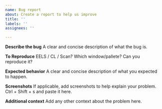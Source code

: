 ```yaml
---
name: Bug report
about: Create a report to help us improve
title: ''
labels: ''
assignees: ''

---
```


**Describe the bug**
A clear and concise description of what the bug is.

**To Reproduce**
EELS / CL / Scan? Which window/pallete? Can you reproduce it?

**Expected behavior**
A clear and concise description of what you expected to happen.

**Screenshots**
If applicable, add screenshots to help explain your problem. Ctrl + Shift + s and paste it here.

**Additional context**
Add any other context about the problem here.
